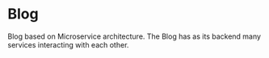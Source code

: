 # Blog
Blog based on Microservice architecture. The Blog has as its backend many services interacting with each other.
